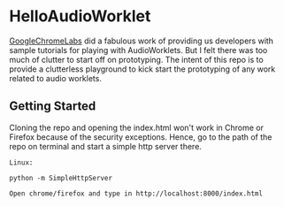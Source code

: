 # HelloAudioWorklet

[GoogleChromeLabs](https://github.com/GoogleChromeLabs/web-audio-samples/tree/master/audio-worklet) did a fabulous work of providing us developers with sample tutorials for playing with AudioWorklets.
But I felt there was too much of clutter to start off on prototyping. The intent of this repo is to provide a clutterless playground to kick start the prototyping of any work related to audio worklets.

## Getting Started

Cloning the repo and opening the index.html won't work in Chrome or Firefox because of the security exceptions.
Hence, go to the path of the repo on terminal and start a simple http server there.

```
Linux:

python -m SimpleHttpServer

Open chrome/firefox and type in http://localhost:8000/index.html
```
